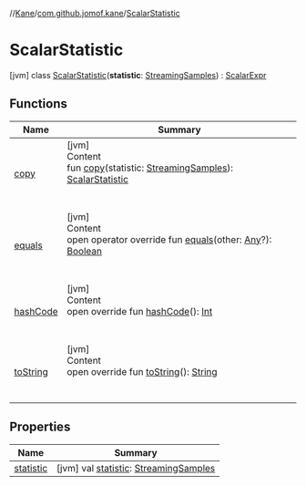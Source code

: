 //[Kane](../../index.md)/[com.github.jomof.kane](../index.md)/[ScalarStatistic](index.md)



# ScalarStatistic  
 [jvm] class [ScalarStatistic](index.md)(**statistic**: [StreamingSamples](../-streaming-samples/index.md)) : [ScalarExpr](../-scalar-expr/index.md)   


## Functions  
  
|  Name|  Summary| 
|---|---|
| [copy](copy.md)| [jvm]  <br>Content  <br>fun [copy](copy.md)(statistic: [StreamingSamples](../-streaming-samples/index.md)): [ScalarStatistic](index.md)  <br><br><br>
| [equals](https://kotlinlang.org/api/latest/jvm/stdlib/kotlin/-any/equals.html)| [jvm]  <br>Content  <br>open operator override fun [equals](https://kotlinlang.org/api/latest/jvm/stdlib/kotlin/-any/equals.html)(other: [Any](https://kotlinlang.org/api/latest/jvm/stdlib/kotlin/-any/index.html)?): [Boolean](https://kotlinlang.org/api/latest/jvm/stdlib/kotlin/-boolean/index.html)  <br><br><br>
| [hashCode](https://kotlinlang.org/api/latest/jvm/stdlib/kotlin/-any/hash-code.html)| [jvm]  <br>Content  <br>open override fun [hashCode](https://kotlinlang.org/api/latest/jvm/stdlib/kotlin/-any/hash-code.html)(): [Int](https://kotlinlang.org/api/latest/jvm/stdlib/kotlin/-int/index.html)  <br><br><br>
| [toString](to-string.md)| [jvm]  <br>Content  <br>open override fun [toString](to-string.md)(): [String](https://kotlinlang.org/api/latest/jvm/stdlib/kotlin/-string/index.html)  <br><br><br>


## Properties  
  
|  Name|  Summary| 
|---|---|
| [statistic](index.md#com.github.jomof.kane/ScalarStatistic/statistic/#/PointingToDeclaration/)|  [jvm] val [statistic](index.md#com.github.jomof.kane/ScalarStatistic/statistic/#/PointingToDeclaration/): [StreamingSamples](../-streaming-samples/index.md)   <br>


